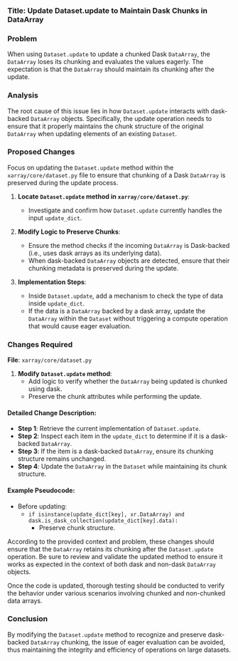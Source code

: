 ### Title: Update Dataset.update to Maintain Dask Chunks in DataArray

### Problem
When using `Dataset.update` to update a chunked Dask `DataArray`, the `DataArray` loses its chunking and evaluates the values eagerly. The expectation is that the `DataArray` should maintain its chunking after the update.

### Analysis
The root cause of this issue lies in how `Dataset.update` interacts with dask-backed `DataArray` objects. Specifically, the update operation needs to ensure that it properly maintains the chunk structure of the original `DataArray` when updating elements of an existing `Dataset`.

### Proposed Changes
Focus on updating the `Dataset.update` method within the `xarray/core/dataset.py` file to ensure that chunking of a Dask `DataArray` is preserved during the update process.

1. **Locate `Dataset.update` method in `xarray/core/dataset.py`**:
   - Investigate and confirm how `Dataset.update` currently handles the input `update_dict`.

2. **Modify Logic to Preserve Chunks**:
   - Ensure the method checks if the incoming `DataArray` is Dask-backed (i.e., uses dask arrays as its underlying data).
   - When dask-backed `DataArray` objects are detected, ensure that their chunking metadata is preserved during the update.

3. **Implementation Steps**:
   - Inside `Dataset.update`, add a mechanism to check the type of data inside `update_dict`.
   - If the data is a `DataArray` backed by a dask array, update the `DataArray` within the `Dataset` without triggering a compute operation that would cause eager evaluation.

### Changes Required
**File**: `xarray/core/dataset.py`
1. **Modify `Dataset.update` method**:
   - Add logic to verify whether the `DataArray` being updated is chunked using dask.
   - Preserve the chunk attributes while performing the update.

#### Detailed Change Description:
- **Step 1**: Retrieve the current implementation of `Dataset.update`.
- **Step 2**: Inspect each item in the `update_dict` to determine if it is a dask-backed `DataArray`.
- **Step 3**: If the item is a dask-backed `DataArray`, ensure its chunking structure remains unchanged.
- **Step 4**: Update the `DataArray` in the `Dataset` while maintaining its chunk structure.

#### Example Pseudocode:
- Before updating:
   - `if isinstance(update_dict[key], xr.DataArray) and dask.is_dask_collection(update_dict[key].data):`
      - Preserve chunk structure.

According to the provided context and problem, these changes should ensure that the `DataArray` retains its chunking after the `Dataset.update` operation. Be sure to review and validate the updated method to ensure it works as expected in the context of both dask and non-dask `DataArray` objects.

Once the code is updated, thorough testing should be conducted to verify the behavior under various scenarios involving chunked and non-chunked data arrays.

### Conclusion
By modifying the `Dataset.update` method to recognize and preserve dask-backed `DataArray` chunking, the issue of eager evaluation can be avoided, thus maintaining the integrity and efficiency of operations on large datasets.